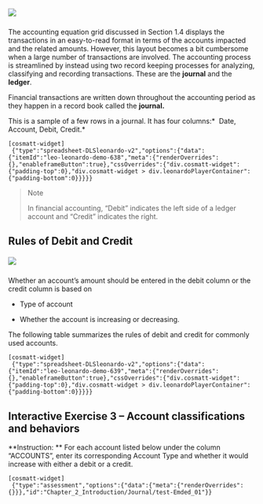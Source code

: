 ##### ![](./Chapter_2_Recording_accounting_transactions/documents/resources/quote_section2.svg)

The accounting equation grid discussed in <a routerlink='file:///C:\\Users\\Neelu_singh\\Dropbox\\Accounting%20Courseware\\Chapter_1_Introduction_to_business_and_accounting_concepts\\documents\\Chapter_1_Introduction\\Common_Accounting_Transactions' class='ngx-router-link'>Section 1.4</a> displays the transactions in an easy-to-read format in terms of the accounts impacted and the related amounts. However, this layout becomes a bit cumbersome when a large number of transactions are involved. The accounting process is streamlined by instead using two record keeping processes for analyzing, classifying and recording transactions. These are the **journal** and the **ledger**.

Financial transactions are written down throughout the accounting period as they happen in a record book called the **journal.**  

This is a sample of a few rows in a journal. It has four columns:*  Date, Account, Debit, Credit.* 

```
[cosmatt-widget]
 {"type":"spreadsheet-DLSleonardo-v2","options":{"data":{"itemId":"leo-leonardo-demo-638","meta":{"renderOverrides":{},"enableframeButton":true},"cssOverrides":{"div.cosmatt-widget":{"padding-top":0},"div.cosmatt-widget > div.leonardoPlayerContainer":{"padding-bottom":0}}}}} 
```

> Note
> 
> In financial accounting, “Debit” indicates the left side of a ledger account and “Credit” indicates the right.

## Rules of Debit and Credit

##### ![](./Chapter_2_Recording_accounting_transactions/documents/resources/Rules_Debit_Credit.svg)

Whether an account’s amount should be entered in the debit column or the credit column is based on

  - Type of account

  - Whether the account is increasing or decreasing.

The following table summarizes the rules of debit and credit for commonly used accounts.

```
[cosmatt-widget]
 {"type":"spreadsheet-DLSleonardo-v2","options":{"data":{"itemId":"leo-leonardo-demo-639","meta":{"renderOverrides":{},"enableframeButton":true},"cssOverrides":{"div.cosmatt-widget":{"padding-top":0},"div.cosmatt-widget > div.leonardoPlayerContainer":{"padding-bottom":0}}}}} 
```

## Interactive Exercise 3 – Account classifications and behaviors

**Instruction: ** For each account listed below under the column “ACCOUNTS”, enter its corresponding Account Type and whether it would increase with either a debit or a credit.

```
[cosmatt-widget]
 {"type":"assessment","options":{"data":{"meta":{"renderOverrides":{}}},"id":"Chapter_2_Introduction/Journal/test-Emded_01"}} 
```
